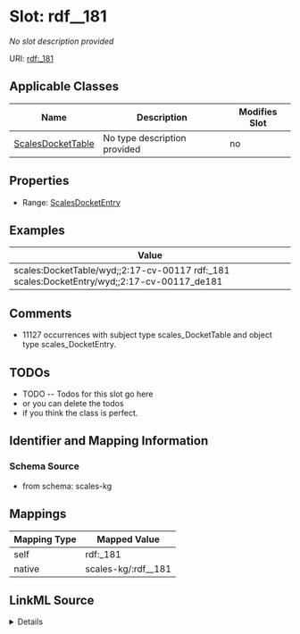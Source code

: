 

# Slot: rdf__181


_No slot description provided_





URI: [rdf:_181](http://www.w3.org/1999/02/22-rdf-syntax-ns#_181)



<!-- no inheritance hierarchy -->





## Applicable Classes

| Name | Description | Modifies Slot |
| --- | --- | --- |
| [ScalesDocketTable](../classes/ScalesDocketTable.md) | No type description provided |  no  |







## Properties

* Range: [ScalesDocketEntry](../classes/ScalesDocketEntry.md)






## Examples

| Value |
| --- |
| scales:DocketTable/wyd;;2:17-cv-00117 rdf:_181 scales:DocketEntry/wyd;;2:17-cv-00117_de181 |

## Comments

* 11127 occurrences with subject type scales_DocketTable and object type scales_DocketEntry.

## TODOs

* TODO -- Todos for this slot go here
* or you can delete the todos
* if you think the class is perfect.

## Identifier and Mapping Information







### Schema Source


* from schema: scales-kg




## Mappings

| Mapping Type | Mapped Value |
| ---  | ---  |
| self | rdf:_181 |
| native | scales-kg/:rdf__181 |




## LinkML Source

<details>
```yaml
name: rdf__181
description: No slot description provided
todos:
- TODO -- Todos for this slot go here
- or you can delete the todos
- if you think the class is perfect.
comments:
- 11127 occurrences with subject type scales_DocketTable and object type scales_DocketEntry.
examples:
- value: scales:DocketTable/wyd;;2:17-cv-00117 rdf:_181 scales:DocketEntry/wyd;;2:17-cv-00117_de181
from_schema: scales-kg
rank: 1000
slot_uri: rdf:_181
alias: rdf__181
domain_of:
- scales_DocketTable
range: scales_DocketEntry

```
</details>